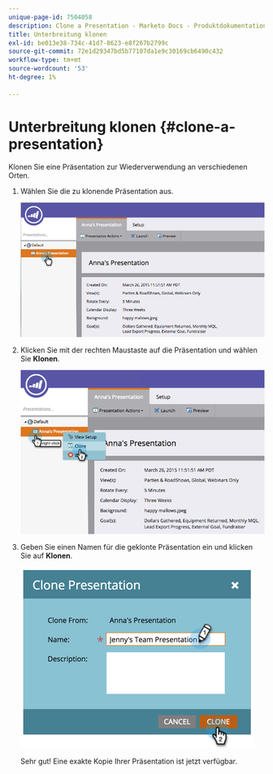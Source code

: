 ```yaml
---
unique-page-id: 7504058
description: Clone a Presentation - Marketo Docs - Produktdokumentation
title: Unterbreitung klonen
exl-id: be013e38-734c-41d7-8623-e8f267b2799c
source-git-commit: 72e1d29347bd5b77107da1e9c30169cb6490c432
workflow-type: tm+mt
source-wordcount: '53'
ht-degree: 1%

---
```


# Unterbreitung klonen {#clone-a-presentation}

Klonen Sie eine Präsentation zur Wiederverwendung an verschiedenen Orten.

1. Wählen Sie die zu klonende Präsentation aus.

   ![](assets/image2015-3-26-12-3a22-3a6.png)

1. Klicken Sie mit der rechten Maustaste auf die Präsentation und wählen Sie **Klonen**.

   ![](assets/image2015-3-26-12-3a22-3a47.png)

1. Geben Sie einen Namen für die geklonte Präsentation ein und klicken Sie auf **Klonen**.

   ![](assets/image2015-3-20-16-3a14-3a44.png)

   Sehr gut! Eine exakte Kopie Ihrer Präsentation ist jetzt verfügbar.
